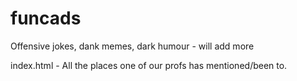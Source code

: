 # funcads
Offensive jokes, dank memes, dark humour - will add more

index.html - All the places one of our profs has mentioned/been to.

